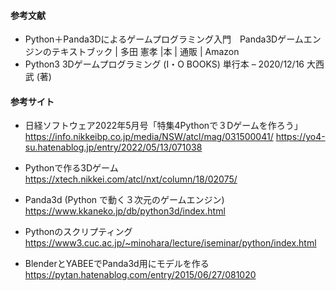 
#### 参考文献
- Python＋Panda3Dによるゲームプログラミング入門　Panda3Dゲームエンジンのテキストブック | 多田 憲孝 |本 | 通販 | Amazon
- Python3 3Dゲームプログラミング (I・O BOOKS) 単行本 – 2020/12/16 大西 武 (著)

#### 参考サイト
- 日経ソフトウェア2022年5月号「特集4Pythonで３Dゲームを作ろう」
  https://info.nikkeibp.co.jp/media/NSW/atcl/mag/031500041/
  https://yo4-su.hatenablog.jp/entry/2022/05/13/071038
  
- Pythonで作る3Dゲーム
  https://xtech.nikkei.com/atcl/nxt/column/18/02075/

- Panda3d (Python で動く３次元のゲームエンジン)
  https://www.kkaneko.jp/db/python3d/index.html
  
- Pythonのスクリプティング
  https://www3.cuc.ac.jp/~minohara/lecture/iseminar/python/index.html

- BlenderとYABEEでPanda3d用にモデルを作る
  https://pytan.hatenablog.com/entry/2015/06/27/081020
